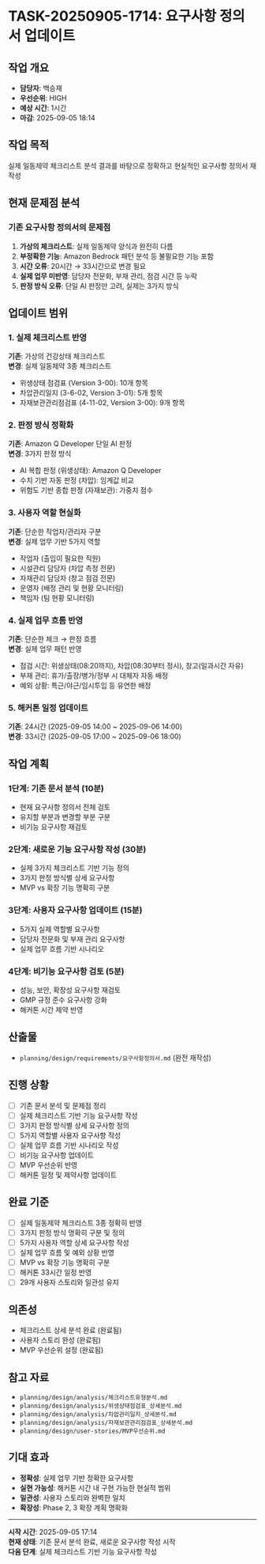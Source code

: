 # TASK-20250905-1714: 요구사항 정의서 업데이트

## 작업 개요
- **담당자**: 백승재
- **우선순위**: HIGH
- **예상 시간**: 1시간
- **마감**: 2025-09-05 18:14

## 작업 목적
실제 일동제약 체크리스트 분석 결과를 바탕으로 정확하고 현실적인 요구사항 정의서 재작성

## 현재 문제점 분석

### 기존 요구사항 정의서의 문제점
1. **가상의 체크리스트**: 실제 일동제약 양식과 완전히 다름
2. **부정확한 기능**: Amazon Bedrock 패턴 분석 등 불필요한 기능 포함
3. **시간 오류**: 20시간 → 33시간으로 변경 필요
4. **실제 업무 미반영**: 담당자 전문화, 부재 관리, 점검 시간 등 누락
5. **판정 방식 오류**: 단일 AI 판정만 고려, 실제는 3가지 방식

## 업데이트 범위

### 1. 실제 체크리스트 반영
**기존**: 가상의 건강상태 체크리스트  
**변경**: 실제 일동제약 3종 체크리스트
- 위생상태 점검표 (Version 3-00): 10개 항목
- 차압관리일지 (3-6-02, Version 3-01): 5개 항목  
- 자재보관관리점검표 (4-11-02, Version 3-00): 9개 항목

### 2. 판정 방식 정확화
**기존**: Amazon Q Developer 단일 AI 판정  
**변경**: 3가지 판정 방식
- AI 복합 판정 (위생상태): Amazon Q Developer
- 수치 기반 자동 판정 (차압): 임계값 비교
- 위험도 기반 종합 판정 (자재보관): 가중치 점수

### 3. 사용자 역할 현실화
**기존**: 단순한 작업자/관리자 구분  
**변경**: 실제 업무 기반 5가지 역할
- 작업자 (출입이 필요한 직원)
- 시설관리 담당자 (차압 측정 전문)
- 자재관리 담당자 (창고 점검 전문)
- 운영자 (배정 관리 및 현황 모니터링)
- 책임자 (팀 현황 모니터링)

### 4. 실제 업무 흐름 반영
**기존**: 단순한 체크 → 판정 흐름  
**변경**: 실제 업무 패턴 반영
- 점검 시간: 위생상태(08:20까지), 차압(08:30부터 정시), 창고(일과시간 자유)
- 부재 관리: 휴가/출장/병가/정부 시 대체자 자동 배정
- 예외 상황: 특근/야근/임시투입 등 유연한 배정

### 5. 해커톤 일정 업데이트
**기존**: 24시간 (2025-09-05 14:00 ~ 2025-09-06 14:00)  
**변경**: 33시간 (2025-09-05 17:00 ~ 2025-09-06 18:00)

## 작업 계획

### 1단계: 기존 문서 분석 (10분)
- 현재 요구사항 정의서 전체 검토
- 유지할 부분과 변경할 부분 구분
- 비기능 요구사항 재검토

### 2단계: 새로운 기능 요구사항 작성 (30분)
- 실제 3가지 체크리스트 기반 기능 정의
- 3가지 판정 방식별 상세 요구사항
- MVP vs 확장 기능 명확히 구분

### 3단계: 사용자 요구사항 업데이트 (15분)
- 5가지 실제 역할별 요구사항
- 담당자 전문화 및 부재 관리 요구사항
- 실제 업무 흐름 기반 시나리오

### 4단계: 비기능 요구사항 검토 (5분)
- 성능, 보안, 확장성 요구사항 재검토
- GMP 규정 준수 요구사항 강화
- 해커톤 시간 제약 반영

## 산출물
- `planning/design/requirements/요구사항정의서.md` (완전 재작성)

## 진행 상황
- [ ] 기존 문서 분석 및 문제점 정리
- [ ] 실제 체크리스트 기반 기능 요구사항 작성
- [ ] 3가지 판정 방식별 상세 요구사항 정의
- [ ] 5가지 역할별 사용자 요구사항 작성
- [ ] 실제 업무 흐름 기반 시나리오 작성
- [ ] 비기능 요구사항 업데이트
- [ ] MVP 우선순위 반영
- [ ] 해커톤 일정 및 제약사항 업데이트

## 완료 기준
- [ ] 실제 일동제약 체크리스트 3종 정확히 반영
- [ ] 3가지 판정 방식 명확히 구분 및 정의
- [ ] 5가지 사용자 역할 상세 요구사항 작성
- [ ] 실제 업무 흐름 및 예외 상황 반영
- [ ] MVP vs 확장 기능 명확히 구분
- [ ] 해커톤 33시간 일정 반영
- [ ] 29개 사용자 스토리와 일관성 유지

## 의존성
- 체크리스트 상세 분석 완료 (완료됨)
- 사용자 스토리 완성 (완료됨)
- MVP 우선순위 설정 (완료됨)

## 참고 자료
- `planning/design/analysis/체크리스트유형분석.md`
- `planning/design/analysis/위생상태점검표_상세분석.md`
- `planning/design/analysis/차압관리일지_상세분석.md`
- `planning/design/analysis/자재보관관리점검표_상세분석.md`
- `planning/design/user-stories/MVP우선순위.md`

## 기대 효과
- **정확성**: 실제 업무 기반 정확한 요구사항
- **실현 가능성**: 해커톤 시간 내 구현 가능한 현실적 범위
- **일관성**: 사용자 스토리와 완벽한 일치
- **확장성**: Phase 2, 3 확장 계획 명확화

---
**시작 시간**: 2025-09-05 17:14  
**현재 상태**: 기존 문서 분석 완료, 새로운 요구사항 작성 시작  
**다음 단계**: 실제 체크리스트 기반 기능 요구사항 작성

